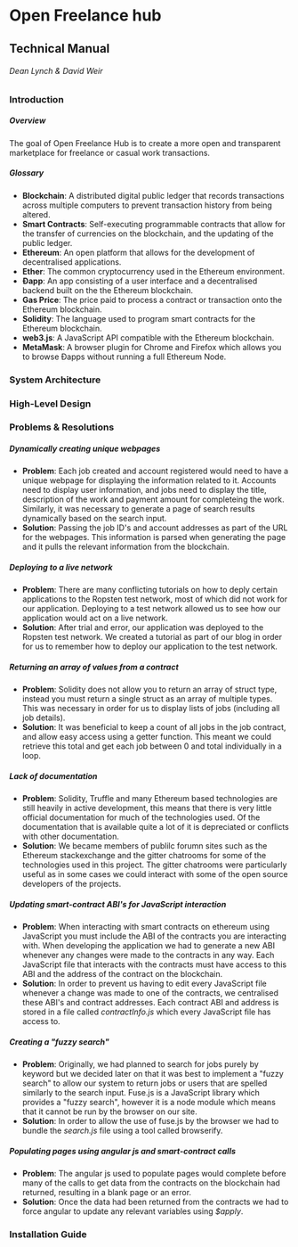 # Open Freelance hub
## Technical Manual
###### Dean Lynch & David Weir

### Introduction


##### Overview

The goal of Open Freelance Hub is to create a more open and transparent marketplace for freelance or casual work transactions.

##### Glossary

- **Blockchain**: A distributed digital public ledger that records transactions across multiple computers to prevent transaction history from being altered.
- **Smart Contracts**: Self-executing programmable contracts that allow for the transfer of currencies on the blockchain, and the updating of the public ledger.
- **Ethereum**: An open platform that allows for the development of decentralised applications.
- **Ether**: The common cryptocurrency used in the Ethereum environment.
- **Ðapp**: An app consisting of a user interface and a decentralised backend built on the the Ethereum blockchain.
- **Gas Price**: The price paid to process a contract or transaction onto the Ethereum blockchain.
- **Solidity**: The language used to program smart contracts for the Ethereum blockchain.
- **web3.js**: A JavaScript API compatible with the Ethereum blockchain.
- **MetaMask**: A browser plugin for Chrome and Firefox which allows you to browse Ðapps without running a full Ethereum Node.

### System Architecture

### High-Level Design

### Problems & Resolutions

##### Dynamically creating unique webpages

- **Problem**: Each job created and account registered would need to have a unique webpage for displaying the information related to it. Accounts need to display user information, and jobs need to display the title, description of the work and payment amount for completeing the work. Similarly, it was necessary to generate a page of search results dynamically based on the search input.
- **Solution**: Passing the job ID's and account addresses as part of the URL for the webpages. This information is parsed when generating the page and it pulls the relevant information from the blockchain.

##### Deploying to a live network

- **Problem**: There are many conflicting tutorials on how to deply certain applications to the Ropsten test network, most of which did not work for our application. Deploying to a test network allowed us to see how our application would act on a live network.
- **Solution**: After trial and error, our application was deployed to the Ropsten test network. We created a tutorial as part of our blog in order for us to remember how to deploy our application to the test network.

##### Returning an array of values from a contract

- **Problem**: Solidity does not allow you to return an array of struct type, instead you must return a single struct as an array of multiple types. This was necessary in order for us to display lists of jobs (including all job details).
- **Solution**: It was beneficial to keep a count of all jobs in the job contract, and allow easy access using a getter function. This meant we could retrieve this total and get each job between 0 and total individually in a loop.

##### Lack of documentation

- **Problem**: Solidity, Truffle and many Ethereum based technologies are still heavily in active development, this means that there is very little official documentation for much of the technologies used. Of the documentation that is available quite a lot of it is depreciated or conflicts with other documentation.
- **Solution**: We became members of publilc forumn sites such as the Ethereum stackexchange and the gitter chatrooms for some of the technologies used in this project. The gitter chatrooms were particularly useful as in some cases we could interact with some of the open source developers of the projects.

##### Updating smart-contract ABI's for JavaScript interaction

- **Problem**: When interacting with smart contracts on ethereum using JavaScript you must include the ABI of the contracts you are interacting with. When developing the application we had to generate a new ABI whenever any changes were made to the contracts in any way. Each JavaScript file that interacts with the contracts must have access to this ABI and the address of the contract on the blockchain.
- **Solution**: In order to prevent us having to edit every JavaScript file whenever a change was made to one of the contracts, we centralised these ABI's and contract addresses. Each contract ABI and address is stored in a file called *contractInfo.js* which every JavaScript file has access to.

##### Creating a "fuzzy search"

- **Problem**: Originally, we had planned to search for jobs purely by keyword but we decided later on that it was best to implement a "fuzzy search" to allow our system to return jobs or users that are spelled similarly to the search input. Fuse.js is a JavaScript library which provides a "fuzzy search", however it is a node module which means that it cannot be run by the browser on our site.
- **Solution**: In order to allow the use of fuse.js by the browser we had to bundle the *search.js* file using a tool called browserify.

##### Populating pages using angular js and smart-contract calls

- **Problem**: The angular js used to populate pages would complete before many of the calls to get data from the contracts on the blockchain had returned, resulting in a blank page or an error.
- **Solution**: Once the data had been returned from the contracts we had to force angular to update any relevant variables using *$apply*.

### Installation Guide
